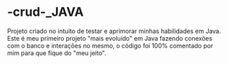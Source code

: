 # -crud-_JAVA
Projeto criado no intuito de testar e aprimorar minhas habilidades em Java. Este é meu primeiro projeto "mais evoluído" em Java fazendo conexões com o banco e interações no mesmo, o código foi 100% comentado por mim para que fique do "meu jeito".
